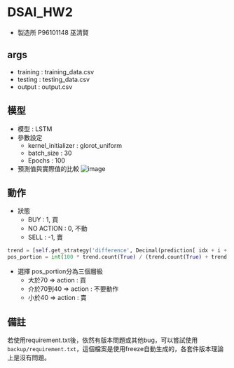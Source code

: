 # DSAI_HW2
* 製造所 P96101148 巫清賢

## args
* training : training_data.csv
* testing : testing_data.csv
* output : output.csv

## 模型
* 模型 : LSTM
* 參數設定
  * kernel_initializer : glorot_uniform
  * batch_size : 30
  * Epochs : 100
* 預測值與實際值的比較
![image](https://user-images.githubusercontent.com/55480057/165135970-198e9892-d311-4e59-b226-2351c5a8c02c.png)


## 動作
* 狀態
  * BUY : 1, 買
  * NO ACTION : 0, 不動
  * SELL : -1, 賣

```python
trend = [self.get_strategy('difference', Decimal(prediction[ idx + i + 1 ]), Decimal(price)) > 0 for i in range(obs_day)]
pos_portion = int(100 * trend.count(True) / (trend.count(True) + trend.count(False)))
```
* 選擇
pos_portion分為三個層級
  * 大於70 => action : 買
  * 介於70到40 => action : 不要動作
  * 小於40 => action : 賣

## 備註
若使用requirement.txt後，依然有版本問題或其他bug，可以嘗試使用`backup/requirement.txt`，這個檔案是使用freeze自動生成的，各套件版本理論上是沒有問題。
